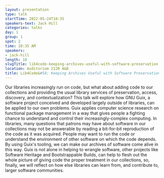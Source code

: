 ```yaml
---
layout: presentation
type: talk 
startTime: 2022-05-24T10:35
speakers-text: Jack Hill
categories: talks
day: 1
group: 1
spot: 2
time: 10:35 AM
speakers:
- jack-hill
length: 10
slugTitle: lib4code-keeping-archives-useful-with-software-preservation
location: Auditorium 2120 A&B
title: Lib4Code&#58; Keeping Archives Useful with Software Preservation
---
```

Our libraries increasingly run on code, but what about adding code to our collections and providing the usual library services of preservation, access, discovery, and contextualization? This talk will explore how GNU Guix, a software project conceived and developed largely outside of libraries, can be applied to our own problems. Guix applies computer science research on functional package management in a way that gives people a fighting chance to understand and control their increasingly-complex computing. In libraries, many questions that patrons may have about software in our collections may not be answerable by reading a bit-for-bit reproduction of the code as it was acquired. People may want to run the code or understand the environment of other software on which the code depends. By using Guix's tooling, we can make our archives of software come alive in this way. Guix is not alone in helping to wrangle software, other projects like Software Heritage and Bootstrappable Builds, can help to flesh out the whole picture of giving code the proper treatment in our collections, so, finally, we will reflect on how else libraries can learn from, and contribute to, larger software communities.